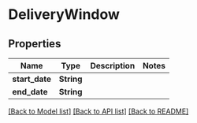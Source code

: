 # DeliveryWindow

## Properties

Name | Type | Description | Notes
------------ | ------------- | ------------- | -------------
**start_date** | **String** |  | 
**end_date** | **String** |  | 

[[Back to Model list]](../README.md#documentation-for-models) [[Back to API list]](../README.md#documentation-for-api-endpoints) [[Back to README]](../README.md)


